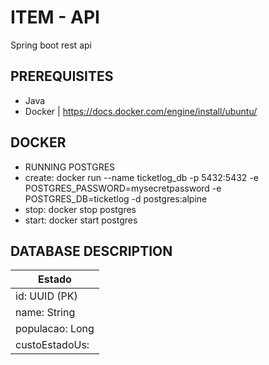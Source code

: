 # ITEM - API
Spring boot rest api

## PREREQUISITES
- Java
- Docker | https://docs.docker.com/engine/install/ubuntu/ 

## DOCKER
- RUNNING POSTGRES
- create:
docker run --name ticketlog_db -p 5432:5432 -e POSTGRES_PASSWORD=mysecretpassword -e POSTGRES_DB=ticketlog -d postgres:alpine
- stop:
docker stop postgres
- start:
docker start postgres

## DATABASE DESCRIPTION

|       Estado          |
|--------------------   |
|id: UUID (PK)          |
|name: String           |
|populacao: Long        |
|custoEstadoUs:         |

